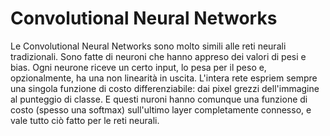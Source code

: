 # Convolutional Neural Networks

Le Convolutional Neural Networks sono molto simili alle reti neurali tradizionali. Sono fatte di neuroni che hanno appreso dei valori di pesi e bias. Ogni neurone riceve un certo input, lo pesa per il peso e, opzionalmente, ha una non linearità in uscita. L'intera rete espriem sempre una singola funzione di costo differenziabile: dai pixel grezzi dell'immagine al punteggio di classe. E questi nuroni hanno comunque una funzione di costo (spesso una softmax) sull'ultimo layer completamente connesso, e vale tutto ciò fatto per le reti neurali.

